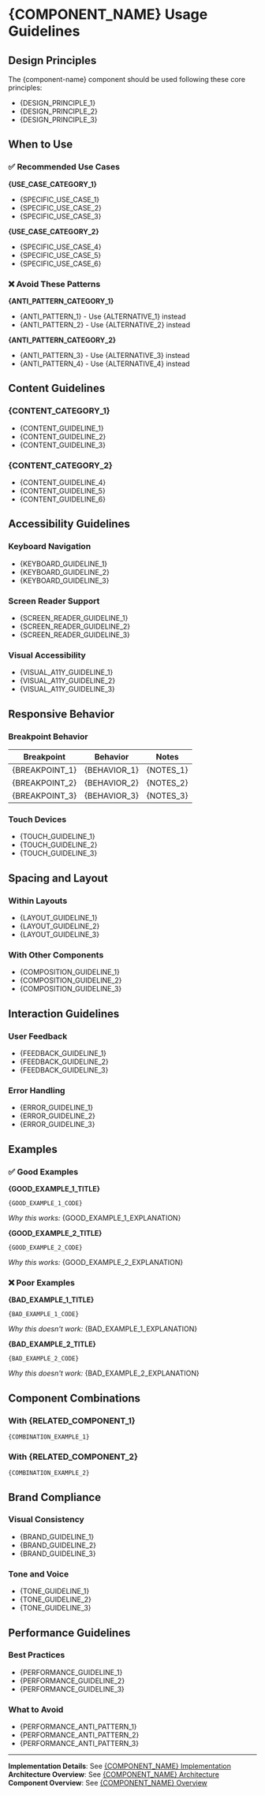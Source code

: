 # {COMPONENT_NAME} Usage Guidelines

## Design Principles

The {component-name} component should be used following these core principles:
- {DESIGN_PRINCIPLE_1}
- {DESIGN_PRINCIPLE_2}
- {DESIGN_PRINCIPLE_3}

## When to Use

### ✅ Recommended Use Cases

**{USE_CASE_CATEGORY_1}**
- {SPECIFIC_USE_CASE_1}
- {SPECIFIC_USE_CASE_2}
- {SPECIFIC_USE_CASE_3}

**{USE_CASE_CATEGORY_2}**
- {SPECIFIC_USE_CASE_4}
- {SPECIFIC_USE_CASE_5}
- {SPECIFIC_USE_CASE_6}

### ❌ Avoid These Patterns

**{ANTI_PATTERN_CATEGORY_1}**
- {ANTI_PATTERN_1} - Use {ALTERNATIVE_1} instead
- {ANTI_PATTERN_2} - Use {ALTERNATIVE_2} instead

**{ANTI_PATTERN_CATEGORY_2}**
- {ANTI_PATTERN_3} - Use {ALTERNATIVE_3} instead
- {ANTI_PATTERN_4} - Use {ALTERNATIVE_4} instead

## Content Guidelines

### {CONTENT_CATEGORY_1}
- {CONTENT_GUIDELINE_1}
- {CONTENT_GUIDELINE_2}
- {CONTENT_GUIDELINE_3}

### {CONTENT_CATEGORY_2}
- {CONTENT_GUIDELINE_4}
- {CONTENT_GUIDELINE_5}
- {CONTENT_GUIDELINE_6}

## Accessibility Guidelines

### Keyboard Navigation
- {KEYBOARD_GUIDELINE_1}
- {KEYBOARD_GUIDELINE_2}
- {KEYBOARD_GUIDELINE_3}

### Screen Reader Support
- {SCREEN_READER_GUIDELINE_1}
- {SCREEN_READER_GUIDELINE_2}
- {SCREEN_READER_GUIDELINE_3}

### Visual Accessibility
- {VISUAL_A11Y_GUIDELINE_1}
- {VISUAL_A11Y_GUIDELINE_2}
- {VISUAL_A11Y_GUIDELINE_3}

## Responsive Behavior

### Breakpoint Behavior
| Breakpoint | Behavior | Notes |
|------------|----------|-------|
| {BREAKPOINT_1} | {BEHAVIOR_1} | {NOTES_1} |
| {BREAKPOINT_2} | {BEHAVIOR_2} | {NOTES_2} |
| {BREAKPOINT_3} | {BEHAVIOR_3} | {NOTES_3} |

### Touch Devices
- {TOUCH_GUIDELINE_1}
- {TOUCH_GUIDELINE_2}
- {TOUCH_GUIDELINE_3}

## Spacing and Layout

### Within Layouts
- {LAYOUT_GUIDELINE_1}
- {LAYOUT_GUIDELINE_2}
- {LAYOUT_GUIDELINE_3}

### With Other Components
- {COMPOSITION_GUIDELINE_1}
- {COMPOSITION_GUIDELINE_2}
- {COMPOSITION_GUIDELINE_3}

## Interaction Guidelines

### User Feedback
- {FEEDBACK_GUIDELINE_1}
- {FEEDBACK_GUIDELINE_2}
- {FEEDBACK_GUIDELINE_3}

### Error Handling
- {ERROR_GUIDELINE_1}
- {ERROR_GUIDELINE_2}
- {ERROR_GUIDELINE_3}

## Examples

### ✅ Good Examples

**{GOOD_EXAMPLE_1_TITLE}**
```{CODE_LANGUAGE}
{GOOD_EXAMPLE_1_CODE}
```
*Why this works:* {GOOD_EXAMPLE_1_EXPLANATION}

**{GOOD_EXAMPLE_2_TITLE}**
```{CODE_LANGUAGE}
{GOOD_EXAMPLE_2_CODE}
```
*Why this works:* {GOOD_EXAMPLE_2_EXPLANATION}

### ❌ Poor Examples

**{BAD_EXAMPLE_1_TITLE}**
```{CODE_LANGUAGE}
{BAD_EXAMPLE_1_CODE}
```
*Why this doesn't work:* {BAD_EXAMPLE_1_EXPLANATION}

**{BAD_EXAMPLE_2_TITLE}**
```{CODE_LANGUAGE}
{BAD_EXAMPLE_2_CODE}
```
*Why this doesn't work:* {BAD_EXAMPLE_2_EXPLANATION}

## Component Combinations

### With {RELATED_COMPONENT_1}
```{CODE_LANGUAGE}
{COMBINATION_EXAMPLE_1}
```

### With {RELATED_COMPONENT_2}
```{CODE_LANGUAGE}
{COMBINATION_EXAMPLE_2}
```

## Brand Compliance

### Visual Consistency
- {BRAND_GUIDELINE_1}
- {BRAND_GUIDELINE_2}
- {BRAND_GUIDELINE_3}

### Tone and Voice
- {TONE_GUIDELINE_1}
- {TONE_GUIDELINE_2}
- {TONE_GUIDELINE_3}

## Performance Guidelines

### Best Practices
- {PERFORMANCE_GUIDELINE_1}
- {PERFORMANCE_GUIDELINE_2}
- {PERFORMANCE_GUIDELINE_3}

### What to Avoid
- {PERFORMANCE_ANTI_PATTERN_1}
- {PERFORMANCE_ANTI_PATTERN_2}
- {PERFORMANCE_ANTI_PATTERN_3}

---

**Implementation Details**: See [{COMPONENT_NAME} Implementation](03-implementation.md)  
**Architecture Overview**: See [{COMPONENT_NAME} Architecture](02-architecture.md)  
**Component Overview**: See [{COMPONENT_NAME} Overview](01-overview.md)
